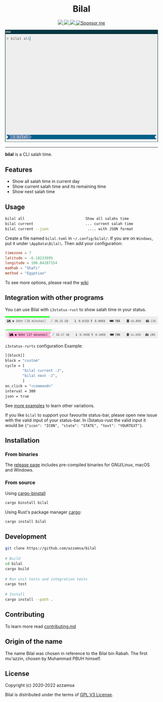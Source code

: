 <div align="center">
<h1>Bilal</h1>

<a href="https://github.com/azzamsa/bilal/workflows/ci.yml">
<img src="https://github.com/azzamsa/bilal/workflows/ci/badge.svg">
</a>
<a href="https://crates.io/crates/bilal">
<img src="https://img.shields.io/crates/v/bilal.svg">
</a>
<a href="https://docs.rs/bilal/">
<img src="https://docs.rs/bilal/badge.svg">
</a>
<a href="https://azzamsa.com/support/"><img alt="Sponsor me" src="https://img.shields.io/badge/Sponsor%20Me-%F0%9F%92%96-ff69b4">
</a>
<p></p>

![demo](docs/demo.gif)

</div>

---

**bilal** is a CLI salah time.

## Features

- Show all salah time in current day
- Show current salah time and its remaining time
- Show next salah time

## Usage

```bash
bilal all                            Show all salahs time
bilal current                        ... current salah time
bilal current --json                  .... with JSON format
```

Create a file named `bilal.toml` in `~/.config/bilal/`. If you are on `Windows`, put it under `\AppData\Bilal\`. Then add your configuration:

```toml
timezone = 7
latitude = -6.18233995
longitude = 106.84287154
madhab = "Shafi"
method = "Egyptian"
```

To see more options, please read the [wiki](docs/wiki.md)

## Integration with other programs

You can use Bilal with `i3status-rust` to show salah time in your status.

![i3status-rust-bilal](docs/i3status-rust.png)

![i3status-rust-bilal-urgent](docs/i3status-rust-urgent.png)

`i3status-rurts` configuration Example:

```bash
[[block]]
block = "custom"
cycle = [
        "bilal current -J",
        "bilal next -J",
        ]
on_click = "<command>"
interval = 300
json = true
```

See [more examples](examples/) to learn other variations.

If you like `bilal` to support your favourite status-bar, please open new issue
with the valid input of your status-bar. In i3status-rust
the valid input it would be `{"icon": "ICON", "state": "STATE", "text": "YOURTEXT"}`.

## Installation

### From binaries

The [release page](https://github.com/azzamsa/bilal/releases) includes
pre-compiled binaries for GNU/Linux, macOS and Windows.

### From source

Using [cargo-binstall](https://github.com/cargo-bins/cargo-binstall)

```bash
cargo binstall bilal
```

Using Rust's package manager [cargo](https://github.com/rust-lang/cargo):

```bash
cargo install bilal
```

## Development

```bash
git clone https://github.com/azzamsa/bilal

# Build
cd bilal
cargo build

# Run unit tests and integration tests
cargo test

# Install
cargo install --path .
```

## Contributing

To learn more read [contributing.md](docs/dev/contributing.md)

## Origin of the name

The name Bilal was chosen in reference to the Bilal bin Rabah. The first
mu'azzin, chosen by Muhammad PBUH himself.

## License

Copyright (c) 2020-2022 azzamsa

Bilal is distributed under the terms of [GPL V3 License](LICENSE).
